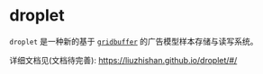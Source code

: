 # droplet 

`droplet` 是一种新的基于 [`gridbuffer`](https://github.com/liuzhishan/gridbuffer) 的广告模型样本存储与读写系统。

详细文档见(文档待完善): https://liuzhishan.github.io/droplet/#/
